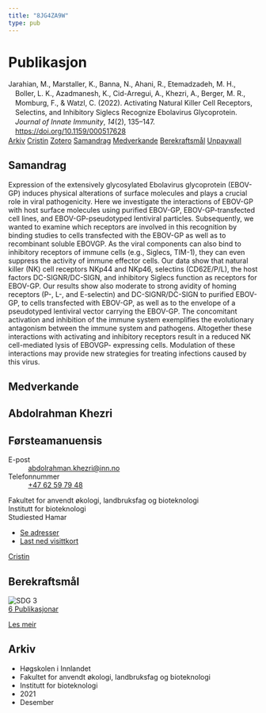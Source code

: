 ```yaml
---
title: "8JG4ZA9W"
type: pub
---
```

<h1>Publikasjon</h1>
<article id="csl-bib-container-8JG4ZA9W" class="csl-bib-container">
  <div class="csl-bib-body" style="line-height: 1.35; padding-left: 1em; text-indent:-1em;">
  <div class="csl-entry">Jarahian, M., Marstaller, K., Banna, N., Ahani, R., Etemadzadeh, M. H., Boller, L. K., Azadmanesh, K., Cid-Arregui, A., Khezri, A., Berger, M. R., Momburg, F., &amp; Watzl, C. (2022). Activating Natural Killer Cell Receptors, Selectins, and Inhibitory Siglecs Recognize Ebolavirus Glycoprotein. <i>Journal of Innate Immunity</i>, <i>14</i>(2), 135&#x2013;147. <a href="https://doi.org/10.1159/000517628">https://doi.org/10.1159/000517628</a></div>
</div>
  <div class="csl-bib-buttons">
    <a href="#taxonomy-article-8JG4ZA9W" class="csl-bib-button">Arkiv</a>
    <a href="https://app.cristin.no/results/show.jsf?id=1965731" alt="Cristin URL" class="csl-bib-button">Cristin</a>
    <a href="http://zotero.org/groups/5402882/items/8JG4ZA9W" alt="Zotero URL" class="csl-bib-button">Zotero</a>
    <a href="#abstract-article-8JG4ZA9W" class="csl-bib-button">Samandrag</a>
    <a href="#contributors-article-8JG4ZA9W" class="csl-bib-button">Medverkande</a>
    <a href="#sdg-article-8JG4ZA9W" class="csl-bib-button">Berekraftsmål</a>
    <a href="https://www.karger.com/Article/Pdf/517628" class="csl-bib-button">Unpaywall</a>
  </div>
  <div id="csl-bib-meta-container-8JG4ZA9W"></div>
</article>
<div id="csl-bib-meta-8JG4ZA9W" class="csl-bib-meta">
  <article id="abstract-article-8JG4ZA9W" class="abstract-article">
    <h1>Samandrag</h1>
    Expression of the extensively glycosylated Ebolavirus glycoprotein (EBOV-GP) induces physical alterations of surface molecules and plays a crucial role in viral pathogenicity. Here we investigate the interactions of EBOV-GP with host surface molecules using purified EBOV-GP, EBOV-GP-transfected cell lines, and EBOV-GP-pseudotyped lentiviral particles. Subsequently, we wanted to examine which receptors are involved in this recognition by binding studies to cells transfected with the EBOV-GP as well as to recombinant soluble EBOVGP. As the viral components can also bind to inhibitory receptors of immune cells (e.g., Siglecs, TIM-1), they can even suppress the activity of immune effector cells. Our data show that natural killer (NK) cell receptors NKp44 and NKp46, selectins (CD62E/P/L), the host factors DC-SIGNR/DC-SIGN, and inhibitory Siglecs function as receptors for EBOV-GP. Our results show also moderate to strong avidity of homing receptors (P-, L-, and E-selectin) and DC-SIGNR/DC-SIGN to purified EBOV-GP, to cells transfected with EBOV-GP, as well as to the envelope of a pseudotyped lentiviral vector carrying the EBOV-GP. The concomitant activation and inhibition of the immune system exemplifies the evolutionary antagonism between the immune system and pathogens. Altogether these interactions with activating and inhibitory receptors result in a reduced NK cell-mediated lysis of EBOVGP- expressing cells. Modulation of these interactions may provide new strategies for treating infections caused by this virus.
  </article>
  <article id="contributors-article-8JG4ZA9W" class="contributors-article">
    <h1>Medverkande</h1>
    <div class="personas"> <div class="vrtx-hinn-person-card"> <div class="photo"> <i class="lar la-user-circle missing-person"></i> </div> <div class="info"> <hgroup><h1>Abdolrahman Khezri</h1> <h2>Førsteamanuensis</h2> </hgroup><dl> <dt>E-post</dt> <dd> <a href="mailto:abdolrahman.khezri@inn.no">abdolrahman.khezri@inn.no</a> </dd> <dt>Telefonnummer</dt> <dd><a href="tel:+4762597948"> +47 62 59 79 48 </a></dd> </dl> <p> Fakultet for anvendt økologi, landbruksfag og bioteknologi<br> Institutt for bioteknologi<br> Studiested Hamar </p> <ul class="vrtx-hinn-links"> <li><a href="https://www.inn.no/finn-en-ansatt/abdolrahman-khezri.html#vrtx-hinn-addresses">Se adresser</a></li> <li><a href="https://www.inn.no/finn-en-ansatt/abdolrahman-khezri.html?vrtx=vcf">Last ned visittkort</a></li> </ul> </div> </div> <a href="https://app.cristin.no/persons/show.jsf?id=653469" alt="Cristin URL" class="personas-cristin">Cristin</a> </div>
  </article>
  <article id="sdg-article-8JG4ZA9W" class="sdg-article">
    <h1>Berekraftsmål</h1>
    <div class="sdg-container"><div id="sdg3" class="sdg"> <img src="{{< params subfolder >}}images/sdg/sdg03_no.png" class="image" alt="SDG 3"> <div class="sdg-overlay"> <a href="{{< params subfolder >}}no/archive/?sdg=3#archive" class="sdg-publication-count"><span>6</span> Publikasjonar</a> <p><a href="NA" class="sdg-read-more">Les meir</a></p> </div> </div></div>
  </article>
  <article id="taxonomy-article-8JG4ZA9W" class="taxonomy-article">
    <h1>Arkiv</h1>
    <ul>
      <li>Høgskolen i Innlandet</li>
      <li>Fakultet for anvendt økologi, landbruksfag og bioteknologi</li>
      <li>Institutt for bioteknologi</li>
      <li>2021</li>
      <li>Desember</li>
    </ul>
  </article>
</div>
